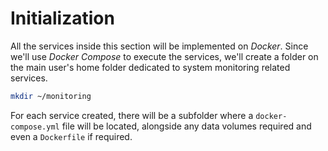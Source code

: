 # Initialization

All the services inside this section will be implemented on *Docker*. Since we'll use *Docker Compose* to execute the services, we'll create a folder on the main user's home folder dedicated to system monitoring related services.

```bash
mkdir ~/monitoring
```

For each service created, there will be a subfolder where a `docker-compose.yml` file will be located, alongside any data volumes required and even a `Dockerfile` if required.
